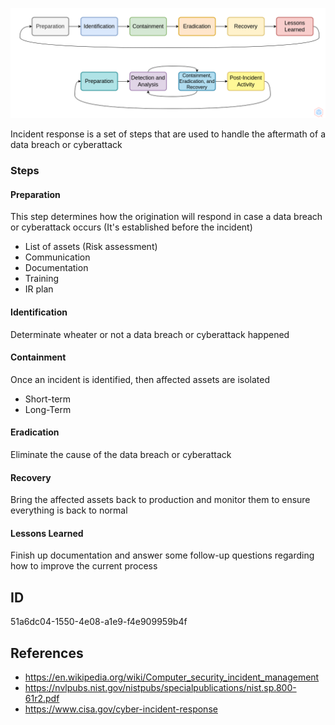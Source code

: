 <p align="center"> <img src="https://raw.githubusercontent.com/qeeqbox/incident-response/main/incident-response.png"></p>

Incident response is a set of steps that are used to handle the aftermath of a data breach or cyberattack

### Steps
#### Preparation
This step determines how the origination will respond in case a data breach or cyberattack occurs (It's established before the incident)
- List of assets (Risk assessment)
- Communication
- Documentation
- Training
- IR plan

#### Identification
Determinate wheater or not a data breach or cyberattack happened

#### Containment
Once an incident is identified, then affected assets are isolated
- Short-term
- Long-Term

#### Eradication
Eliminate the cause of the data breach or cyberattack

#### Recovery
Bring the affected assets back to production and monitor them to ensure everything is back to normal

#### Lessons Learned
Finish up documentation and answer some follow-up questions regarding how to improve the current process

## ID
51a6dc04-1550-4e08-a1e9-f4e909959b4f

## References
- https://en.wikipedia.org/wiki/Computer_security_incident_management
- https://nvlpubs.nist.gov/nistpubs/specialpublications/nist.sp.800-61r2.pdf
- https://www.cisa.gov/cyber-incident-response
